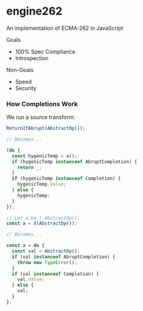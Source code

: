 # engine262

An implementation of ECMA-262 in JavaScript

Goals
- 100% Spec Compliance
- Introspection

Non-Goals
- Speed
- Security


### How Completions Work

We run a source transform:

```js
ReturnIfAbrupt(AbstractOp());

// Becomes...

(do {
  const hygenicTemp = a();
  if (hygenicTemp instanceof AbruptCompletion) {
    return _;
  }
  if (hygenicTemp instanceof Completion) {
    hygenicTemp.Value;
  } else {
    hygenicTemp;
  }
});
```

```js
// Let a be ! AbstractOp();
const a = X(AbstractOp());

// Becomes...

const a = do {
  const val = AbstractOp();
  if (val instanceof AbruptCompletion) {
    throw new TypeError();
  }
  if (val instanceof Completion) {
    val.Value;
  } else {
    val;
  }
};

```

